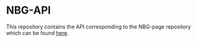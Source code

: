 # NBG-API
This repository contains the API corresponding to the NBG-page repository which can be found [here](https://github.com/robdir/NBG-page). 
